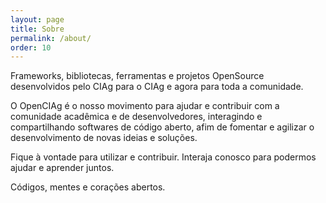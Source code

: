 ```yaml
---
layout: page
title: Sobre
permalink: /about/
order: 10
---
```


Frameworks, bibliotecas, ferramentas e projetos OpenSource desenvolvidos pelo CIAg para o CIAg e agora para toda a comunidade.

O OpenCIAg é o nosso movimento para ajudar e contribuir com a comunidade acadêmica e de desenvolvedores, interagindo e compartilhando softwares de código aberto, afim de fomentar e agilizar o desenvolvimento de novas ideias e soluções.

Fique à vontade para utilizar e contribuir. Interaja conosco para podermos ajudar e aprender juntos.

Códigos, mentes e corações abertos.